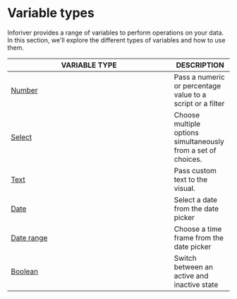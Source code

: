 # Variable types

Inforiver provides a range of variables to perform operations on your data. In this section, we'll explore the different types of variables and how to use them.

<table><thead><tr><th width="354">VARIABLE TYPE</th><th>DESCRIPTION</th></tr></thead><tbody><tr><td><a href="number.md">Number</a></td><td>Pass a numeric or percentage value to a script or a filter</td></tr><tr><td><a href="select.md">Select</a></td><td>Choose multiple options simultaneously from a set of choices.</td></tr><tr><td><a href="text.md">Text</a></td><td>Pass custom text to the visual.</td></tr><tr><td><a href="date.md">Date</a></td><td>Select a date from the date picker</td></tr><tr><td><a href="date-range.md">Date range</a></td><td>Choose a time frame from the date picker</td></tr><tr><td><a href="boolean.md">Boolean</a></td><td>Switch between an active and inactive state</td></tr></tbody></table>
